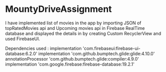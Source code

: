 # MountyDriveAssignment
I have implemented list of movies in the app by importing JSON of topRatedMovies api and Upcoming movies api in Firebase RealTime database and displayed the details in by creating Custom RecyclerView and used FirebaseUI.


Dependencies used :
implementation 'com.firebaseui:firebase-ui-database:6.2.0'
implementation 'com.github.bumptech.glide:glide:4.10.0'
annotationProcessor 'com.github.bumptech.glide:compiler:4.9.0'
implementation 'com.google.firebase:firebase-database:19.2.1'
